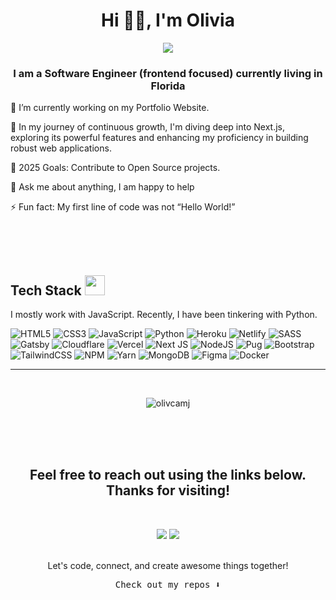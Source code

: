 

<h1 align="center">Hi 👋🏿, I'm Olivia</h1>
<p align="center">
	<a href="https://github.com/Bouaskaoun">
		<img src="https://readme-typing-svg.herokuapp.com/?lines=Frontend+Developer;React%20|%20Vue%20|%20Next+Enthusiast;Always%20developing%20my%20skills&amp;center=true&amp;width=380&amp;height=45" />
	</a>
</p>

<h3 align="center">I am a Software Engineer (frontend focused) currently living in Florida</h3>



🔭  I’m currently working on my Portfolio Website.

🌱 In my journey of continuous growth, I'm diving deep into Next.js, exploring its powerful features and enhancing my proficiency in building robust web applications.

🥅 2025 Goals: Contribute to Open Source projects.

💬 Ask me about anything, I am happy to help 

⚡ Fun fact: My first line of code was not “Hello World!”



<!-- 
<p>Below where my contribution graph is empty, it's likely because I was tending to my family, enjoying walks with my dog 🐾, hitting the weights, or doing light cardio 🫀 to stay energized and focused. Because life's too short not to embrace every moment! </p>
-->




<br /><br /><br />
## Tech Stack <img src="https://media2.giphy.com/media/QssGEmpkyEOhBCb7e1/giphy.gif?cid=ecf05e47a0n3gi1bfqntqmob8g9aid1oyj2wr3ds3mg700bl&amp;rid=giphy.gif" width="32px">


<p>
  I mostly work with JavaScript. Recently, I have been tinkering with Python.

</p>
<p>
  <img src="https://img.shields.io/badge/html5-%23E34F26.svg?style=for-the-badge&amp;logo=html5&amp;logoColor=white" alt="HTML5"> 
  <img src="https://img.shields.io/badge/css3-%231572B6.svg?style=for-the-badge&amp;logo=css3&amp;logoColor=white" alt="CSS3"> 
  <img src="https://img.shields.io/badge/javascript-%23323330.svg?style=for-the-badge&amp;logo=javascript&amp;logoColor=%23F7DF1E" alt="JavaScript"> 
  <img src="https://img.shields.io/badge/python-darkblue.svg?style=for-the-badge&amp;logo=python&amp;logoColor=white" alt="Python">
  <img src="https://img.shields.io/badge/heroku-%23430098.svg?style=for-the-badge&amp;logo=heroku&amp;logoColor=white" alt="Heroku"> 
  <img src="https://img.shields.io/badge/netlify-%23000000.svg?style=for-the-badge&amp;logo=netlify&amp;logoColor=#00C7B7" alt="Netlify">
  <img src="https://img.shields.io/badge/sass-firebrick.svg?style=for-the-badge&amp;logo=sass&amp;logoColor=white" alt="SASS">
  <img src="https://img.shields.io/badge/gatsby-%23430098.svg?style=for-the-badge&amp;logo=gatsby&amp;logoColor=white" alt="Gatsby">
  <img src="https://img.shields.io/badge/Cloudflare-F38020?style=for-the-badge&amp;logo=Cloudflare&amp;logoColor=white" alt="Cloudflare">
  <img src="https://img.shields.io/badge/vercel-%23000000.svg?style=for-the-badge&amp;logo=vercel&amp;logoColor=white" alt="Vercel">
  <img src="https://img.shields.io/badge/Next-black?style=for-the-badge&amp;logo=next.js&amp;logoColor=white" alt="Next JS">
  <img src="https://img.shields.io/badge/node.js-6DA55F?style=for-the-badge&amp;logo=node.js&amp;logoColor=white" alt="NodeJS">
  <img src="https://img.shields.io/badge/Pug-FFF?style=for-the-badge&amp;logo=pug&amp;logoColor=A86454" alt="Pug"> 
  <img src="https://img.shields.io/badge/bootstrap-%23430098.svg?style=for-the-badge&amp;logo=bootstrap&amp;logoColor=white" alt="Bootstrap">
  <img src="https://img.shields.io/badge/tailwindcss-%2338B2AC.svg?style=for-the-badge&amp;logo=tailwind-css&amp;logoColor=white" alt="TailwindCSS">
  <img src="https://img.shields.io/badge/NPM-6DA55F.svg?style=for-the-badge&amp;logo=npm&amp;logoColor=white" alt="NPM">
  <img src="https://img.shields.io/badge/yarn-%232C8EBB.svg?style=for-the-badge&amp;logo=yarn&amp;logoColor=white" alt="Yarn">
  <img src="https://img.shields.io/badge/MongoDB-%234ea94b.svg?style=for-the-badge&amp;logo=mongodb&amp;logoColor=white" alt="MongoDB"> 
  <img src="https://img.shields.io/badge/figma-black.svg?style=for-the-badge&amp;logo=figma&amp;logoColor=red" alt="Figma">
  <img src="https://img.shields.io/badge/docker-%230db7ed.svg?style=for-the-badge&amp;logo=docker&amp;logoColor=white" alt="Docker">
</p>
<div align="center">

  
  
  ---
<br />
<p>
  <img align="center" src="https://github-readme-stats.vercel.app/api/top-langs?username=olivcamj&show_icons=true&locale=en&layout=compact" alt="olivcamj" />
</p>
<!-- <details>
  <summary>📈 My GitHub Stats</summary>
  <p align="center"> 
    <img src="https://github-readme-stats.vercel.app/api?username=olivcamj&amp;show_icons=true&amp;theme=gotham" alt="olivcamj stats">
  </p>
</details> -->
<br /><br /><br />
<h2 align="center">Feel free to reach out using the links below. Thanks for visiting!</h2>
<br />
<p align="center">
  <a href="https://www.linkedin.com/in/olivia-cameronj/"><img src="https://img.shields.io/badge/linkedin-%230077B5.svg?&amp;style=for-the-badge&amp;logo=linkedin&amp;logoColor=white"></a>
  <a href="mailto:olivia.j.cameron@outlook.com"><img src="https://img.shields.io/badge/Email-%23E4405F.svg?&amp;style=for-the-badge&amp;logo=Email&amp;logoColor=white"></a>
</p> 
<br />
Let's code, connect, and create awesome things together!
<br/>

<p align="center"><samp>
Check out my repos ⬇️  
  </samp>
</p>
<!--
**olivcamj/olivcamj** is a ✨ _special_ ✨ repository because its `README.md` (this file) appears on your GitHub profile.

Here are some ideas to get you started:

- 🔭 I’m currently working on ...
- 🌱 I’m currently learning ...
- 👯 I’m looking to collaborate on ...
- 🤔 I’m looking for help with ...
- 💬 Ask me about ...
- 📫 How to reach me: ...
- 😄 Pronouns: ...
- ⚡ Fun fact: ...
-->
